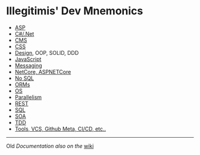 # Illegitimis' Dev Mnemonics

* [ASP](./doc/ASP.md)
* [C#/.Net](./doc/csdotnet.md)
* [CMS](./doc/CMS.md)
* [CSS](./doc/CSS.md)
* [Design](./doc/design.md), OOP, SOLID, DDD
* [JavaScript](./doc/JS.md)
* [Messaging](doc/messaging.md)
* [NetCore, ASPNETCore](doc/netcore.md)
* [No SQL](doc/nosql.md)
* [ORMs](doc/orm.md)
* [OS](doc/os.md)
* [Parallelism](doc/parallel.md)
* [REST](doc/rest.md)
* [SQL](doc/sql.md)
* [SOA](doc/soa.md)
* [TDD](doc/tdd.md)
* [Tools, VCS, Github Meta, CI/CD, etc..](doc/tools.md)

___

Old _Documentation also on the_ [wiki](https://github.com/illegitimis/Tutorial/wiki)
